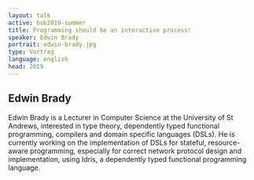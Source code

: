 ```yaml
---
layout: talk
active: bob2019-summer
title: Programming should be an interactive process!
speaker: Edwin Brady
portrait: edwin-brady.jpg
type: Vortrag
language: english
head: 2019
---
```


## Edwin Brady

Edwin Brady is a Lecturer in Computer Science at the University of St
Andrews, interested in type theory, dependently typed functional
programming, compilers and domain specific languages (DSLs). He is
currently working on the implementation of DSLs for stateful,
resource-aware programming, especially for correct network protocol
design and implementation, using Idris, a dependently typed functional
programming language.
